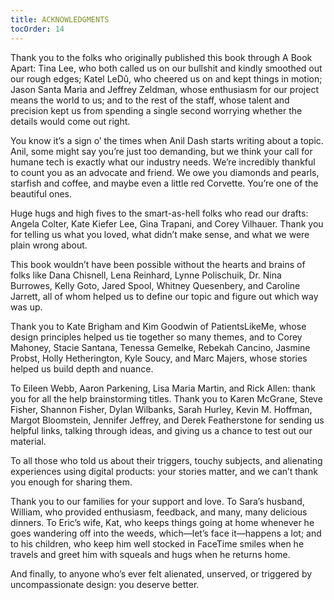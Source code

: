 ```yaml
---
title: ACKNOWLEDGMENTS
tocOrder: 14
---
```

Thank you to the folks who originally published this book through A Book Apart: Tina Lee, who both called us on our bullshit and kindly smoothed out our rough edges; Katel LeDû, who cheered us on and kept things in motion; Jason Santa Maria and Jeffrey Zeldman, whose enthusiasm for our project means the world to us; and to the rest of the staff, whose talent and precision kept us from spending a single second worrying whether the details would come out right.

You know it’s a sign o’ the times when Anil Dash starts writing about a topic. Anil, some might say you’re just too demanding, but we think your call for humane tech is exactly what our industry needs. We’re incredibly thankful to count you as an advocate and friend. We owe you diamonds and pearls, starfish and coffee, and maybe even a little red Corvette. You’re one of the beautiful ones.

Huge hugs and high fives to the smart-as-hell folks who read our drafts: Angela Colter, Kate Kiefer Lee, Gina Trapani, and Corey Vilhauer. Thank you for telling us what you loved, what didn’t make sense, and what we were plain wrong about.

This book wouldn’t have been possible without the hearts and brains of folks like Dana Chisnell, Lena Reinhard, Lynne Polischuik, Dr. Nina Burrowes, Kelly Goto, Jared Spool, Whitney Quesenbery, and Caroline Jarrett, all of whom helped us to define our topic and figure out which way was up.

Thank you to Kate Brigham and Kim Goodwin of PatientsLikeMe, whose design principles helped us tie together so many themes, and to Corey Mahoney, Stacie Santana, Tenessa Gemelke, Rebekah Cancino, Jasmine Probst, Holly Hetherington, Kyle Soucy, and Marc Majers, whose stories helped us build depth and nuance.

To Eileen Webb, Aaron Parkening, Lisa Maria Martin, and Rick Allen: thank you for all the help brainstorming titles. Thank you to Karen McGrane, Steve Fisher, Shannon Fisher, Dylan Wilbanks, Sarah Hurley, Kevin M. Hoffman, Margot Bloomstein, Jennifer Jeffrey, and Derek Featherstone for sending us helpful links, talking through ideas, and giving us a chance to test out our material.

To all those who told us about their triggers, touchy subjects, and alienating experiences using digital products: your stories matter, and we can’t thank you enough for sharing them.

Thank you to our families for your support and love. To Sara’s husband, William, who provided enthusiasm, feedback, and many, many delicious dinners. To Eric’s wife, Kat, who keeps things going at home whenever he goes wandering off into the weeds, which—let’s face it—happens a lot; and to his children, who keep him well stocked in FaceTime smiles when he travels and greet him with squeals and hugs when he returns home.

And finally, to anyone who’s ever felt alienated, unserved, or triggered by uncompassionate design: you deserve better.
